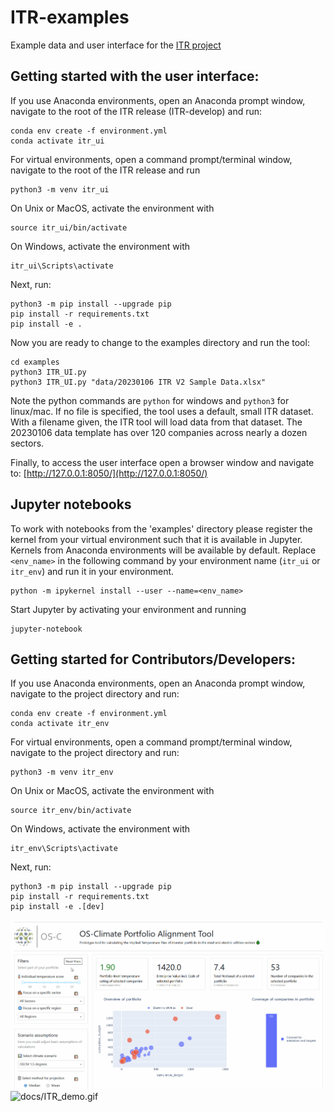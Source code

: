 # ITR-examples

Example data and user interface for the [ITR project](https://github.com/os-climate/ITR/)

## Getting started with the user interface:
If you use Anaconda environments, open an Anaconda prompt window, navigate to the root of the ITR release (ITR-develop) and run:
```
conda env create -f environment.yml
conda activate itr_ui
```

For virtual environments, open a command prompt/terminal window, navigate to the root of the ITR release and run
```
python3 -m venv itr_ui
```
On Unix or MacOS, activate the environment with
```
source itr_ui/bin/activate
```
On Windows, activate the environment with
```
itr_ui\Scripts\activate
```
Next, run:
```
python3 -m pip install --upgrade pip
pip install -r requirements.txt
pip install -e .
```

Now you are ready to change to the examples directory and run the tool:
```
cd examples
python3 ITR_UI.py
python3 ITR_UI.py "data/20230106 ITR V2 Sample Data.xlsx"
```

Note the python commands are ```python``` for windows and ``python3`` for linux/mac.  If no file is specified, the tool uses a default, small ITR dataset.  With a filename given, the ITR tool will load data from that dataset.  The 20230106 data template has over 120 companies across nearly a dozen sectors.

Finally, to access the user interface open a browser window and navigate to: [http://127.0.0.1:8050/](http://127.0.0.1:8050/)

## Jupyter notebooks
To work with notebooks from the 'examples' directory please register the kernel from your virtual environment
such that it is available in Jupyter. Kernels from Anaconda environments will be available by default. Replace
`<env_name>` in the following command by your environment name (`itr_ui` or `itr_env`) and run it in your environment.
```
python -m ipykernel install --user --name=<env_name>
```
Start Jupyter by activating your environment and running
```
jupyter-notebook
```

## Getting started for Contributors/Developers:
If you use Anaconda environments, open an Anaconda prompt window, navigate to the project directory and run:
```
conda env create -f environment.yml
conda activate itr_env
```

For virtual environments, open a command prompt/terminal window, navigate to the project directory and run:
```
python3 -m venv itr_env
```
On Unix or MacOS, activate the environment with
```
source itr_env/bin/activate
```
On Windows, activate the environment with
```
itr_env\Scripts\activate
```
Next, run:
```
python3 -m pip install --upgrade pip
pip install -r requirements.txt
pip install -e .[dev]
```

![](docs/ITR_demo.gif)
![docs/ITR_demo.gif](https://github.com/os-climate/ITR-examples/blob/main/docs/ITR_demo.gif)
